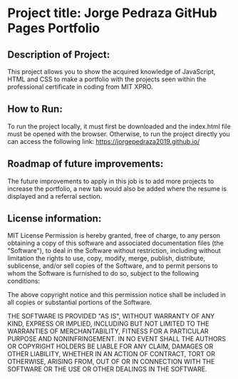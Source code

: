 # Project title: Jorge Pedraza GitHub Pages Portfolio

## Description of Project:
This project allows you to show the acquired knowledge of JavaScript, HTML and CSS to make a portfolio with the projects seen within the professional certificate in coding from MIT XPRO.

## How to Run:
To run the project locally, it must first be downloaded and the index.html file must be opened with the browser. Otherwise, to run the project directly you can access the following link: https://jorgepedraza2019.github.io/

## Roadmap of future improvements:
The future improvements to apply in this job is to add more projects to increase the portfolio, a new tab would also be added where the resume is displayed and a referral section.

## License information:
MIT License
Permission is hereby granted, free of charge, to any person obtaining a copy of this software and associated documentation files (the "Software"), to deal in the Software without restriction, including without limitation the rights to use, copy, modify, merge, publish, distribute, sublicense, and/or sell copies of the Software, and to permit persons to whom the Software is furnished to do so, subject to the following conditions:

The above copyright notice and this permission notice shall be included in all copies or substantial portions of the Software.

THE SOFTWARE IS PROVIDED "AS IS", WITHOUT WARRANTY OF ANY KIND, EXPRESS OR IMPLIED, INCLUDING BUT NOT LIMITED TO THE WARRANTIES OF MERCHANTABILITY, FITNESS FOR A PARTICULAR PURPOSE AND NONINFRINGEMENT. IN NO EVENT SHALL THE AUTHORS OR COPYRIGHT HOLDERS BE LIABLE FOR ANY CLAIM, DAMAGES OR OTHER LIABILITY, WHETHER IN AN ACTION OF CONTRACT, TORT OR OTHERWISE, ARISING FROM, OUT OF OR IN CONNECTION WITH THE SOFTWARE OR THE USE OR OTHER DEALINGS IN THE SOFTWARE.
